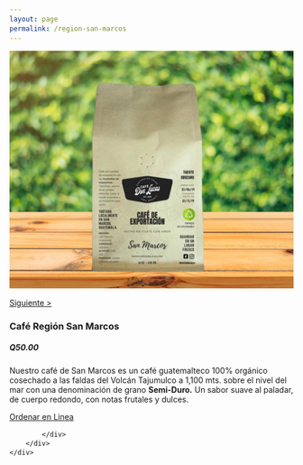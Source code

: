 ```yaml
---
layout: page
permalink: /region-san-marcos
---
```

<div class="region">
	<div class="container">
		<div class="row">
			<div class="col-md-8 col-xs-12">
				<img class="img-responsive" src="/images/sanmarcos.jpg">
			</div>
			<div class="col-md-4 col-xs-12">
				<a href="/region-huehuetenango"><p>Siguiente > </p></a>
				<h3>Caf&eacute; Regi&oacute;n San Marcos</h3>
				<h5><strong>Q50.00</strong></h5>
				<p>Nuestro café de San Marcos es un café guatemalteco 100% orgánico cosechado a las faldas del Volcán Tajumulco a 1,100 mts. sobre el nivel del mar con una denominación de grano <strong>Semi-Duro.</strong> Un sabor suave al paladar, de cuerpo redondo, con notas frutales y dulces. </p>
				<a href="/orden-en-linea" id="button">Ordenar en Linea</a>

			</div>
		</div>
	</div>
</div>